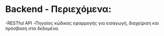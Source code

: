 # Backend - Περιεχόμενα: 

-RESTful API 
-Πηγαίος κώδικας εφαρμογής για εισαγωγή, διαχείριση και
  πρόσβαση στα δεδομένα.